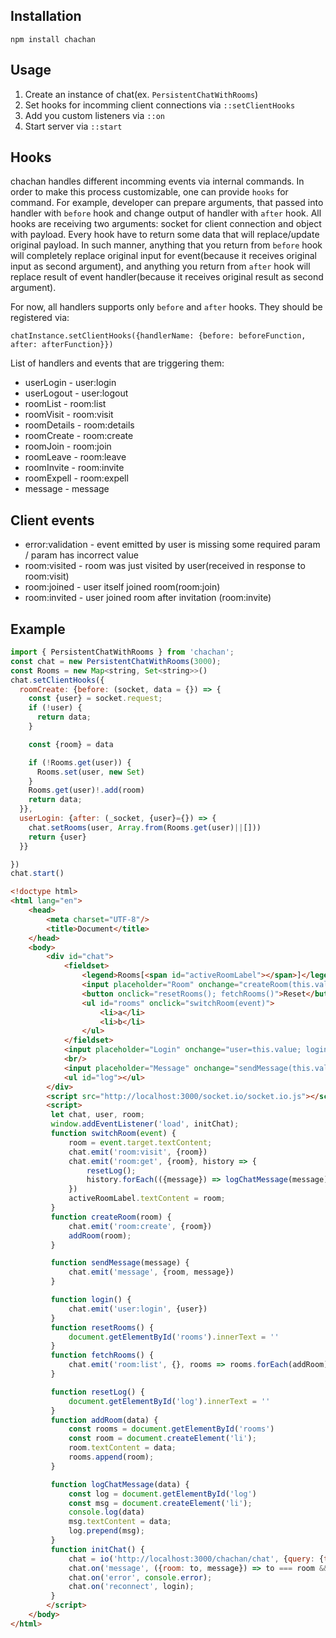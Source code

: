## Installation

``npm install chachan``

## Usage

1. Create an instance of chat(ex. `PersistentChatWithRooms`)
2. Set hooks for incomming client connections via ``::setClientHooks``
3. Add you custom listeners via ``::on``
4. Start server via ``::start``

## Hooks

chachan handles different incomming events via internal commands. In
order to make this process customizable, one can provide `hooks` for
command. For example, developer can prepare arguments, that passed
into handler with `before` hook and change output of handler with
`after` hook. All hooks are receiving two arguments: socket for client
connection and object with payload. Every hook have to return some
data that will replace/update original payload. In such manner,
anything that you return from `before` hook will completely replace
original input for event(because it receives original input as second
argument), and anything you return from `after` hook will replace
result of event handler(because it receives original result as second
argument).

For now, all handlers supports only `before` and `after` hooks. They
should be registered via:

    chatInstance.setClientHooks({handlerName: {before: beforeFunction, after: afterFunction}})

List of handlers and events that are triggering them:

* userLogin - user:login
* userLogout - user:logout
* roomList - room:list
* roomVisit - room:visit
* roomDetails - room:details
* roomCreate - room:create
* roomJoin - room:join
* roomLeave - room:leave
* roomInvite - room:invite
* roomExpell - room:expell
* message - message

## Client events

* error:validation - event emitted by user is missing some required param / param has incorrect value
* room:visited - room was just visited by user(received in response to room:visit)
* room:joined - user itself joined room(room:join)
* room:invited - user joined room after invitation (room:invite)

## Example
```js
import { PersistentChatWithRooms } from 'chachan';
const chat = new PersistentChatWithRooms(3000);
const Rooms = new Map<string, Set<string>>()
chat.setClientHooks({
  roomCreate: {before: (socket, data = {}) => {
    const {user} = socket.request;
    if (!user) {
      return data;
    }

    const {room} = data

    if (!Rooms.get(user)) {
      Rooms.set(user, new Set)
    }
    Rooms.get(user)!.add(room)
    return data;
  }},
  userLogin: {after: (_socket, {user}={}) => {
    chat.setRooms(user, Array.from(Rooms.get(user)||[]))
    return {user}
  }}

})
chat.start()
```

```html
<!doctype html>
<html lang="en">
    <head>
        <meta charset="UTF-8"/>
        <title>Document</title>
    </head>
    <body>
        <div id="chat">
            <fieldset>
                <legend>Rooms[<span id="activeRoomLabel"></span>]</legend>
                <input placeholder="Room" onchange="createRoom(this.value); this.value=''"/>
                <button onclick="resetRooms(); fetchRooms()">Reset</button>
                <ul id="rooms" onclick="switchRoom(event)">
                    <li>a</li>
                    <li>b</li>
                </ul>
            </fieldset>
            <input placeholder="Login" onchange="user=this.value; login(); this.value=''"/>
            <br/>
            <input placeholder="Message" onchange="sendMessage(this.value); this.value=''"/>
            <ul id="log"></ul>
        </div>
        <script src="http://localhost:3000/socket.io/socket.io.js"></script>
        <script>
         let chat, user, room;
         window.addEventListener('load', initChat);
         function switchRoom(event) {
             room = event.target.textContent;
             chat.emit('room:visit', {room})
             chat.emit('room:get', {room}, history => {
                 resetLog();
                 history.forEach(({message}) => logChatMessage(message));
             })
             activeRoomLabel.textContent = room;
         }
         function createRoom(room) {
             chat.emit('room:create', {room})
             addRoom(room);
         }

         function sendMessage(message) {
             chat.emit('message', {room, message})
         }

         function login() {
             chat.emit('user:login', {user})
         }
         function resetRooms() {
             document.getElementById('rooms').innerText = ''
         }
         function fetchRooms() {
             chat.emit('room:list', {}, rooms => rooms.forEach(addRoom));
         }

         function resetLog() {
             document.getElementById('log').innerText = ''
         }
         function addRoom(data) {
             const rooms = document.getElementById('rooms')
             const room = document.createElement('li');
             room.textContent = data;
             rooms.append(room);
         }

         function logChatMessage(data) {
             const log = document.getElementById('log')
             const msg = document.createElement('li');
             console.log(data)
             msg.textContent = data;
             log.prepend(msg);
         }
         function initChat() {
             chat = io('http://localhost:3000/chachan/chat', {query: {token: 123}});
             chat.on('message', ({room: to, message}) => to === room && logChatMessage(message));
             chat.on('error', console.error);
             chat.on('reconnect', login);
         }
        </script>
    </body>
</html>
```

